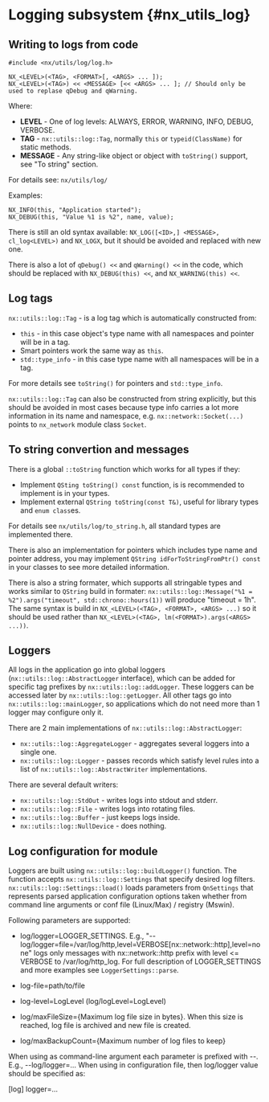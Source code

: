 # Logging subsystem {#nx_utils_log}

## Writing to logs from code

```
#include <nx/utils/log/log.h>

NX_<LEVEL>(<TAG>, <FORMAT>[, <ARGS> ... ]);
NX_<LEVEL>(<TAG>) << <MESSAGE> [<< <ARGS> ... ]; // Should only be used to replase qDebug and qWarning.
```

Where:

- **LEVEL** - One of log levels: ALWAYS, ERROR, WARNING, INFO, DEBUG, VERBOSE.
- **TAG** - `nx::utils::log::Tag`, normally `this` or `typeid(ClassName)` for static methods.
- **MESSAGE** - Any string-like object or object with `toString()` support, see "To string" section.

For details see: `nx/utils/log/`

Examples:
```
NX_INFO(this, "Application started");
NX_DEBUG(this, "Value %1 is %2", name, value);
```

There is still an old syntax available: `NX_LOG([<ID>,] <MESSAGE>, cl_log<LEVEL>)` and `NX_LOGX`,
but it should be avoided and replaced with new one.

There is also a lot of `qDebug() <<` and `qWarning() <<` in the code, which should be replaced with
`NX_DEBUG(this) <<`, and `NX_WARNING(this) <<`.


## Log tags

`nx::utils::log::Tag` - is a log tag which is automatically constructed from:

- `this` - in this case object's type name with all namespaces and pointer will be in a tag.
- Smart pointers work the same way as `this`.
- `std::type_info` - in this case type name with all namespaces will be in a tag.

For more details see `toString()` for pointers and `std::type_info`.

`nx::utils::log::Tag` can also be constructed from string explicitly, but this should be avoided in
most cases because type info carries a lot more information in its name and namespace, e.g.
`nx::network::Socket(...)` points to `nx_network` module class `Socket`.


## To string convertion and messages

There is a global `::toString` function which works for all types if they:

- Implement `QSting toString() const` function, is is recommended to implement is in your types.
- Implement external `QString toString(const T&)`, useful for library types and `enum class`es.

For details see `nx/utils/log/to_string.h`, all standard types are implemented there.

There is also an implementation for pointers which includes type name and pointer address, you may
implement `QString idForToStringFromPtr() const` in your classes to see more detailed information.

There is also a string formater, which supports all stringable types and works similar to `QString`
build in formater: `nx::utils::log::Message("%1 = %2").args("timeout", std::chrono::hours(1))`
will produce "timeout = 1h". The same syntax is build in `NX_<LEVEL>(<TAG>, <FORMAT>, <ARGS> ...)`
so it should be used rather than `NX_<LEVEL>(<TAG>, lm(<FORMAT>).args(<ARGS> ...))`.

## Loggers

All logs in the application go into global loggers (`nx::utils::log::AbstractLogger` interface),
which can be added for specific tag prefixes by `nx::utils::log::addLogger`. These loggers can be
accessed later by `nx::utils::log::getLogger`. All other tags go into `nx::utils::log::mainLogger`,
so applications which do not need more than 1 logger may configure only it.

There are 2 main implementations of `nx::utils::log::AbstractLogger`:

- `nx::utils::log::AggregateLogger` - aggregates several loggers into a single one.
- `nx::utils::log::Logger` - passes records which satisfy level rules into a list of
  `nx::utils::log::AbstractWriter` implementations.

There are several default writers:

- `nx::utils::log::StdOut` - writes logs into stdout and stderr.
- `nx::utils::log::File` - writes logs into rotating files.
- `nx::utils::log::Buffer` - just keeps logs inside.
- `nx::utils::log::NullDevice` - does nothing.

## Log configuration for module

Loggers are built using `nx::utils::log::buildLogger()` function.
The function accepts `nx::utils::log::Settings` that specify desired log filters.
`nx::utils::log::Settings::load()` loads parameters from `QnSettings` that represents 
parsed application configuration options taken whether from command line arguments 
or conf file (Linux/Max) / registry (Mswin).

Following parameters are supported:
- log/logger=LOGGER_SETTINGS.
    E.g., "--log/logger=file=/var/log/http,level=VERBOSE[nx::network::http],level=none"
    logs only messages with nx::network::http prefix with level <= VERBOSE to /var/log/http_log.
    For full description of LOGGER_SETTINGS and more examples see `LoggerSettings::parse`.

- log-file=path/to/file
- log-level=LogLevel (log/logLevel=LogLevel)
- log/maxFileSize={Maximum log file size in bytes}.
    When this size is reached, log file is archived and new file is created.
- log/maxBackupCount={Maximum number of log files to keep}

When using as command-line argument each parameter is prefixed with --. E.g., --log/logger=...
When using in configuration file, then log/logger value should be specified as:

[log]
logger=...

